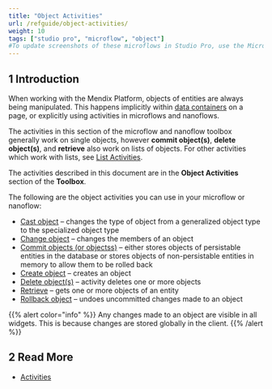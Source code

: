```yaml
---
title: "Object Activities"
url: /refguide/object-activities/
weight: 10
tags: ["studio pro", "microflow", "object"]
#To update screenshots of these microflows in Studio Pro, use the Microflow Screenshots app.
---
```


## 1 Introduction

When working with the Mendix Platform, objects of entities are always being manipulated. This happens implicitly within [data containers](/refguide/data-widgets/) on a page, or explicitly using activities in microflows and nanoflows.

The activities in this section of the microflow and nanoflow toolbox generally work on single objects, however **commit object(s)**, **delete object(s)**, and **retrieve** also work on lists of objects. For other activities which work with lists, see [List Activities](/refguide/list-activities/).

The activities described in this document are in the **Object Activities** section of the **Toolbox**.

The following are the object activities you can use in your microflow or nanoflow:

* [Cast object](/refguide/cast-object/) – changes the type of object from a generalized object type to the specialized object type
* [Change object](/refguide/change-object/) – changes the members of an object
* [Commit objects (or objectss)](/refguide/committing-objects/) – either stores objects of persistable entities in the database or stores objects of non-persistable entities in memory to allow them to be rolled back
* [Create object](/refguide/create-object/) – creates an object
* [Delete object(s)](/refguide/deleting-objects/) – activity deletes one or more objects
* [Retrieve](/refguide/retrieve/) – gets one or more objects of an entity
* [Rollback object](/refguide/rollback-object/) – undoes uncommitted changes made to an object

{{% alert color="info" %}}
Any changes made to an object are visible in all widgets. This is because changes are stored globally in the client.
{{% /alert %}}

## 2 Read More

* [Activities](/refguide/activities/)
